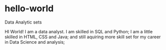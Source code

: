 # hello-world
Data Analytic sets

HI World!
I am a data analyst. I am skilled in SQL and Python;
I am a little skilled in HTML, CSS and Java;
and still aquiring more skill set for my career in Data Science and analysis;
